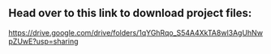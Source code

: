 ## Head over to this link to download project files: 
https://drive.google.com/drive/folders/1qYGhRqo_S54A4XkTA8wl3AgUhNwpZUwE?usp=sharing

